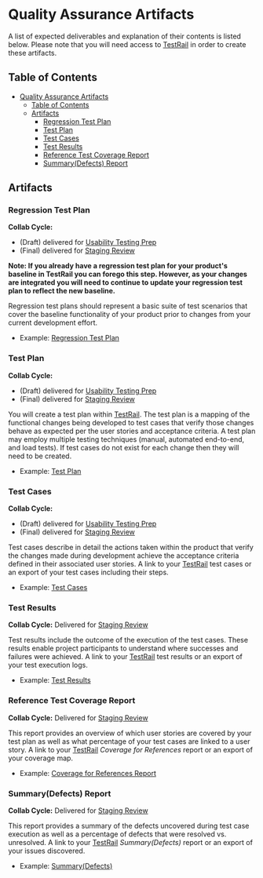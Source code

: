 # Quality Assurance Artifacts

A list of expected deliverables and explanation of their contents is listed below. Please note that you will need access to [TestRail](https://dsvavsp.testrail.io/) in order to create these artifacts.

## Table of Contents

* [Quality Assurance Artifacts](qa-artifacts.md#quality-assurance-artifacts)
  * [Table of Contents](qa-artifacts.md#table-of-contents)
  * [Artifacts](qa-artifacts.md#artifacts)
    * [Regression Test Plan](qa-artifacts.md#regression-test-plan)
    * [Test Plan](qa-artifacts.md#test-plan)
    * [Test Cases](qa-artifacts.md#test-cases)
    * [Test Results](qa-artifacts.md#test-results)
    * [Reference Test Coverage Report](qa-artifacts.md#reference-test-coverage-report)
    * [Summary\(Defects\) Report](qa-artifacts.md#summarydefects-report)

## Artifacts

### Regression Test Plan

**Collab Cycle:**

* \(Draft\) delivered for [Usability Testing Prep](https://github.com/department-of-veterans-affairs/va.gov-team/blob/master/platform/working-with-vsp/vsp-collaboration-cycle/vsp-collaboration-cycle.md#usability-testing-prep)
* \(Final\) delivered for [Staging Review](https://github.com/department-of-veterans-affairs/va.gov-team/blob/master/platform/working-with-vsp/vsp-collaboration-cycle/vsp-collaboration-cycle.md#staging-review)

**Note: If you already have a regression test plan for your product's baseline in TestRail you can forego this step. However, as your changes are integrated you will need to continue to update your regression test plan to reflect the new baseline.**

Regression test plans should represent a basic suite of test scenarios that cover the baseline functionality of your product prior to changes from your current development effort.

* Example: [Regression Test Plan](https://dsvavsp.testrail.io/index.php?/suites/view/20&group_by=cases:title&group_order=asc)

### Test Plan

**Collab Cycle:**

* \(Draft\) delivered for [Usability Testing Prep](https://github.com/department-of-veterans-affairs/va.gov-team/blob/master/platform/working-with-vsp/vsp-collaboration-cycle/vsp-collaboration-cycle.md#usability-testing-prep)
* \(Final\) delivered for [Staging Review](https://github.com/department-of-veterans-affairs/va.gov-team/blob/master/platform/working-with-vsp/vsp-collaboration-cycle/vsp-collaboration-cycle.md#staging-review)

You will create a test plan within [TestRail](https://dsvavsp.testrail.io/). The test plan is a mapping of the functional changes being developed to test cases that verify those changes behave as expected per the user stories and acceptance criteria. A test plan may employ multiple testing techniques \(manual, automated end-to-end, and load tests\). If test cases do not exist for each change then they will need to be created.

* Example: [Test Plan](https://dsvavsp.testrail.io/index.php?/plans/view/30)

### Test Cases

**Collab Cycle:**

* \(Draft\) delivered for [Usability Testing Prep](https://github.com/department-of-veterans-affairs/va.gov-team/blob/master/platform/working-with-vsp/vsp-collaboration-cycle/vsp-collaboration-cycle.md#usability-testing-prep)
* \(Final\) delivered for [Staging Review](https://github.com/department-of-veterans-affairs/va.gov-team/blob/master/platform/working-with-vsp/vsp-collaboration-cycle/vsp-collaboration-cycle.md#staging-review)

Test cases describe in detail the actions taken within the product that verify the changes made during development achieve the acceptance criteria defined in their associated user stories. A link to your [TestRail](https://dsvavsp.testrail.io/) test cases or an export of your test cases including their steps.

* Example: [Test Cases](https://dsvavsp.testrail.io/index.php?/suites/view/2&group_by=cases:section_id&group_order=asc)

### Test Results

**Collab Cycle:** Delivered for [Staging Review](https://github.com/department-of-veterans-affairs/va.gov-team/blob/master/platform/working-with-vsp/vsp-collaboration-cycle/vsp-collaboration-cycle.md#staging-review)

Test results include the outcome of the execution of the test cases. These results enable project participants to understand where successes and failures were achieved. A link to your [TestRail](https://dsvavsp.testrail.io/) test results or an export of your test execution logs.

* Example: [Test Results](https://dsvavsp.testrail.io/index.php?/runs/view/7&group_by=cases:section_id&group_order=asc)

### Reference Test Coverage Report

**Collab Cycle:** Delivered for [Staging Review](https://github.com/department-of-veterans-affairs/va.gov-team/blob/master/platform/working-with-vsp/vsp-collaboration-cycle/vsp-collaboration-cycle.md#staging-review)

This report provides an overview of which user stories are covered by your test plan as well as what percentage of your test cases are linked to a user story. A link to your [TestRail](https://dsvavsp.testrail.io/) _Coverage for References_ report or an export of your coverage map.

* Example: [Coverage for References Report](https://dsvavsp.testrail.io/index.php?/reports/view/12)

### Summary\(Defects\) Report

**Collab Cycle:** Delivered for [Staging Review](https://github.com/department-of-veterans-affairs/va.gov-team/blob/master/platform/working-with-vsp/vsp-collaboration-cycle/vsp-collaboration-cycle.md#staging-review)

This report provides a summary of the defects uncovered during test case execution as well as a percentage of defects that were resolved vs. unresolved. A link to your [TestRail](https://dsvavsp.testrail.io/) _Summary\(Defects\)_ report or an export of your issues discovered.

* Example: [Summary\(Defects\)](https://dsvavsp.testrail.io/index.php?/reports/view/14)

